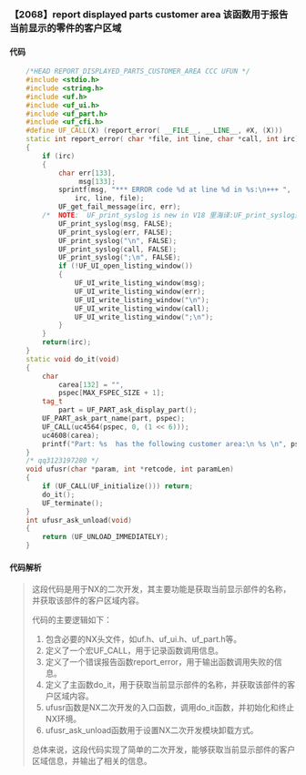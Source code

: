 ### 【2068】report displayed parts customer area 该函数用于报告当前显示的零件的客户区域

#### 代码

```cpp
    /*HEAD REPORT_DISPLAYED_PARTS_CUSTOMER_AREA CCC UFUN */  
    #include <stdio.h>  
    #include <string.h>  
    #include <uf.h>  
    #include <uf_ui.h>  
    #include <uf_part.h>  
    #include <uf_cfi.h>  
    #define UF_CALL(X) (report_error( __FILE__, __LINE__, #X, (X)))  
    static int report_error( char *file, int line, char *call, int irc)  
    {  
        if (irc)  
        {  
            char err[133],  
                 msg[133];  
            sprintf(msg, "*** ERROR code %d at line %d in %s:\n+++ ",  
                irc, line, file);  
            UF_get_fail_message(irc, err);  
        /*  NOTE:  UF_print_syslog is new in V18 里海译:UF_print_syslog是V18中新增的函数，用于打印系统日志信息。 */  
            UF_print_syslog(msg, FALSE);  
            UF_print_syslog(err, FALSE);  
            UF_print_syslog("\n", FALSE);  
            UF_print_syslog(call, FALSE);  
            UF_print_syslog(";\n", FALSE);  
            if (!UF_UI_open_listing_window())  
            {  
                UF_UI_write_listing_window(msg);  
                UF_UI_write_listing_window(err);  
                UF_UI_write_listing_window("\n");  
                UF_UI_write_listing_window(call);  
                UF_UI_write_listing_window(";\n");  
            }  
        }  
        return(irc);  
    }  
    static void do_it(void)  
    {  
        char  
            carea[132] = "",  
            pspec[MAX_FSPEC_SIZE + 1];  
        tag_t  
            part = UF_PART_ask_display_part();  
        UF_PART_ask_part_name(part, pspec);  
        UF_CALL(uc4564(pspec, 0, (1 << 6)));  
        uc4608(carea);  
        printf("Part: %s  has the following customer area:\n %s \n", pspec, carea);  
    }  
    /* qq3123197280 */  
    void ufusr(char *param, int *retcode, int paramLen)  
    {  
        if (UF_CALL(UF_initialize())) return;  
        do_it();  
        UF_terminate();  
    }  
    int ufusr_ask_unload(void)  
    {  
        return (UF_UNLOAD_IMMEDIATELY);  
    }

```

#### 代码解析

> 这段代码是用于NX的二次开发，其主要功能是获取当前显示部件的名称，并获取该部件的客户区域内容。
>
> 代码的主要逻辑如下：
>
> 1. 包含必要的NX头文件，如uf.h、uf_ui.h、uf_part.h等。
> 2. 定义了一个宏UF_CALL，用于记录函数调用信息。
> 3. 定义了一个错误报告函数report_error，用于输出函数调用失败的信息。
> 4. 定义了主函数do_it，用于获取当前显示部件的名称，并获取该部件的客户区域内容。
> 5. ufusr函数是NX二次开发的入口函数，调用do_it函数，并初始化和终止NX环境。
> 6. ufusr_ask_unload函数用于设置NX二次开发模块卸载方式。
>
> 总体来说，这段代码实现了简单的二次开发，能够获取当前显示部件的客户区域信息，并输出了相关的信息。
>
